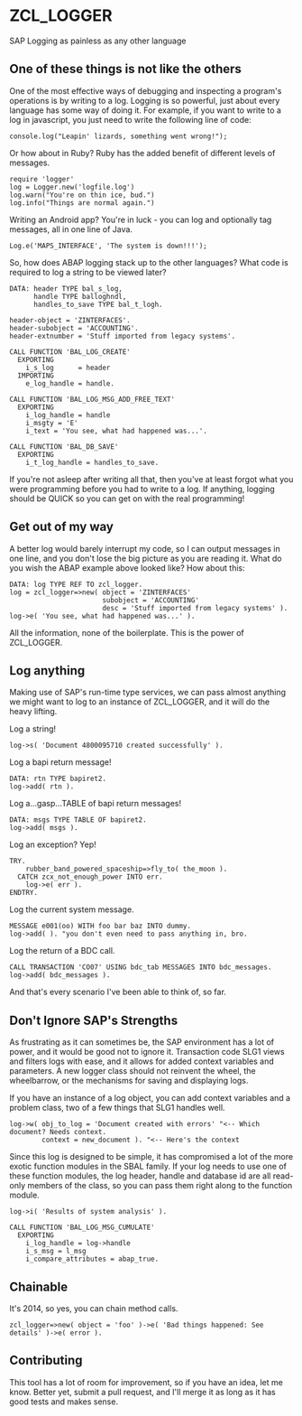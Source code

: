 # ZCL_LOGGER

SAP Logging as painless as any other language

## One of these things is not like the others

One of the most effective ways of debugging and inspecting a program's operations is by writing to a log.  Logging is so powerful, just about every language has some way of doing it.  For example, if you want to write to a log in javascript, you just need to write the following line of code:

    console.log("Leapin' lizards, something went wrong!");

Or how about in Ruby? Ruby has the added benefit of different levels of messages.

    require 'logger'
    log = Logger.new('logfile.log')
    log.warn("You're on thin ice, bud.")
    log.info("Things are normal again.")

Writing an Android app? You're in luck - you can log and optionally tag messages, all in one line of Java.

    Log.e('MAPS_INTERFACE', 'The system is down!!!');

So, how does ABAP logging stack up to the other languages? What code is required to log a string to be viewed later?

    DATA: header TYPE bal_s_log,
          handle TYPE balloghndl,
          handles_to_save TYPE bal_t_logh.
    
    header-object = 'ZINTERFACES'.
    header-subobject = 'ACCOUNTING'.
    header-extnumber = 'Stuff imported from legacy systems'.
    
    CALL FUNCTION 'BAL_LOG_CREATE'
      EXPORTING
        i_s_log      = header
      IMPORTING
        e_log_handle = handle.
    
    CALL FUNCTION 'BAL_LOG_MSG_ADD_FREE_TEXT'
      EXPORTING
        i_log_handle = handle
        i_msgty = 'E'
        i_text = 'You see, what had happened was...'.

    CALL FUNCTION 'BAL_DB_SAVE'
      EXPORTING
        i_t_log_handle = handles_to_save.

If you're not asleep after writing all that, then you've at least forgot what you were programming before you had to write to a log.  If anything, logging should be QUICK so you can get on with the real programming!

## Get out of my way

A better log would barely interrupt my code, so I can output messages in one line, and you don't lose the big picture as you are reading it. What do you wish the ABAP example above looked like?  How about this:

    DATA: log TYPE REF TO zcl_logger.
    log = zcl_logger=>new( object = 'ZINTERFACES'
                           subobject = 'ACCOUNTING'
                           desc = 'Stuff imported from legacy systems' ).
    log->e( 'You see, what had happened was...' ).

All the information, none of the boilerplate. This is the power of ZCL_LOGGER.

## Log anything

Making use of SAP's run-time type services, we can pass almost anything we might want to log to an instance of ZCL_LOGGER, and it will do the heavy lifting.

Log a string!

    log->s( 'Document 4800095710 created successfully' ).

Log a bapi return message!

    DATA: rtn TYPE bapiret2.
    log->add( rtn ).

Log a...gasp...TABLE of bapi return messages!

    DATA: msgs TYPE TABLE OF bapiret2.
    log->add( msgs ).

Log an exception? Yep!

    TRY.
        rubber_band_powered_spaceship=>fly_to( the_moon ).
      CATCH zcx_not_enough_power INTO err.
        log->e( err ).
    ENDTRY.

Log the current system message.

    MESSAGE e001(oo) WITH foo bar baz INTO dummy.
    log->add( ). "you don't even need to pass anything in, bro.

Log the return of a BDC call.

    CALL TRANSACTION 'CO07' USING bdc_tab MESSAGES INTO bdc_messages.
    log->add( bdc_messages ).

And that's every scenario I've been able to think of, so far.

## Don't Ignore SAP's Strengths

As frustrating as it can sometimes be, the SAP environment has a lot of power, and it would be good not to ignore it.  Transaction code SLG1 views and filters logs with ease, and it allows for added context variables and parameters. A new logger class should not reinvent the wheel, the wheelbarrow, or the mechanisms for saving and displaying logs.

If you have an instance of a log object, you can add context variables and a problem class, two of a few things that SLG1 handles well.

    log->w( obj_to_log = 'Document created with errors' "<-- Which document? Needs context.
            context = new_document ). "<-- Here's the context

Since this log is designed to be simple, it has compromised a lot of the more exotic function modules in the SBAL family. If your log needs to use one of these function modules, the log header, handle and database id are all read-only members of the class, so you can pass them right along to the function module.

    log->i( 'Results of system analysis' ).

    CALL FUNCTION 'BAL_LOG_MSG_CUMULATE'
      EXPORTING
        i_log_handle = log->handle
        i_s_msg = l_msg
        i_compare_attributes = abap_true.

## Chainable

It's 2014, so yes, you can chain method calls.

    zcl_logger=>new( object = 'foo' )->e( 'Bad things happened: See details' )->e( error ).

## Contributing

This tool has a lot of room for improvement, so if you have an idea, let me know.  Better yet, submit a pull request, and I'll merge it as long as it has good tests and makes sense.
